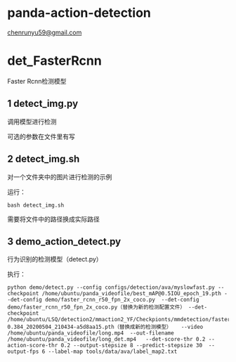 # panda-action-detection
chenrunyu59@gmail.com
# det_FasterRcnn

Faster Rcnn检测模型

## 1 detect_img.py

调用模型进行检测

可选的参数在文件里有写

## 2 detect_img.sh

对一个文件夹中的图片进行检测的示例

运行：

```
bash detect_img.sh
```

需要将文件中的路径换成实际路径

## 3 demo_action_detect.py

行为识别的检测模型（detect.py）

执行：

```
python demo/detect.py --config configs/detection/ava/myslowfast.py --checkpoint /home/ubuntu/panda_videofile/best_mAP@0.5IOU_epoch_19.pth --det-config demo/faster_rcnn_r50_fpn_2x_coco.py  --det-config demo/faster_rcnn_r50_fpn_2x_coco.py（替换为新的检测配置文件） --det-checkpoint /home/ubuntu/LSQ/detection2/mmaction2_YF/Checkpionts/mmdetection/faster_rcnn_r50_fpn_2x_coco_bbox_mAP-0.384_20200504_210434-a5d8aa15.pth（替换成新的检测模型）   --video /home/ubuntu/panda_videofile/long.mp4  --out-filename /home/ubuntu/panda_videofile/long_det.mp4   --det-score-thr 0.2 --action-score-thr 0.2 --output-stepsize 8 --predict-stepsize 30  --output-fps 6 --label-map tools/data/ava/label_map2.txt
```

